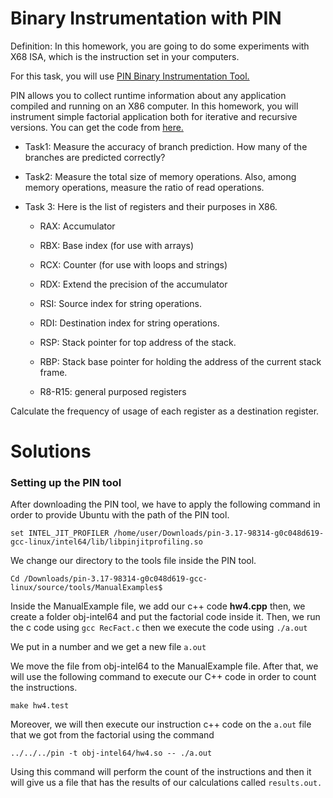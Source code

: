 # Binary Instrumentation with PIN

Definition: In this homework, you are going to do some experiments with X68 ISA, which is the instruction set in your computers.

For this task, you will use [PIN Binary Instrumentation Tool.](https://software.intel.com/en-us/articles/pin-a-dynamic-binary-instrumentation-tool )

PIN allows you to collect runtime information about any application compiled and running on an X86 computer. 
In this homework, you will instrument simple factorial application both for iterative and recursive versions. 
You can get the code from [here.](https://www.javatpoint.com/factorial-program-in-c) 

- Task1: Measure the accuracy of branch prediction. How many of the branches are predicted correctly?

- Task2: Measure the total size of memory operations. Also, among memory operations, measure the ratio of read operations. 

- Task 3: Here is the list of registers and their purposes in X86. 

    - RAX: Accumulator

    - RBX: Base index (for use with arrays)

    - RCX: Counter (for use with loops and strings)

    - RDX: Extend the precision of the accumulator

    - RSI: Source index for string operations.

    - RDI: Destination index for string operations.

    - RSP: Stack pointer for top address of the stack.

    - RBP: Stack base pointer for holding the address of the current stack frame.

    - R8-R15: general purposed registers

Calculate the frequency of usage of each register as a destination register. 

# **Solutions**

### Setting up the PIN tool
After downloading the PIN tool, we have to apply the following command in order to provide Ubuntu with the path of the PIN tool.
```
set INTEL_JIT_PROFILER /home/user/Downloads/pin-3.17-98314-g0c048d619-gcc-linux/intel64/lib/libpinjitprofiling.so
```
We change our directory to the tools file inside the PIN tool.
```
Cd /Downloads/pin-3.17-98314-g0c048d619-gcc-linux/source/tools/ManualExamples$
```
Inside the ManualExample file, we add our c++ code **hw4.cpp** then, we create a folder obj-intel64 and put the factorial code inside it. Then, we run the c code using ```gcc RecFact.c``` then we execute the code using ```./a.out```

We put in a number and we get a new file ```a.out```

We move the file from obj-intel64 to the ManualExample file. After that, we will use the following command to execute our C++ code in order to count the instructions.
```
make hw4.test
```

Moreover, we will then execute our instruction c++ code on the ```a.out``` file that we got from the factorial using the command

```
../../../pin -t obj-intel64/hw4.so -- ./a.out
```

Using this command will perform the count of the instructions and then it will give us a file that has the results of our calculations called ```results.out.```
